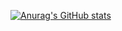 [![Anurag's GitHub stats](https://github-readme-stats.vercel.app/api?username=brandonwang1997)](https://github.com/anuraghazra/github-readme-stats)
